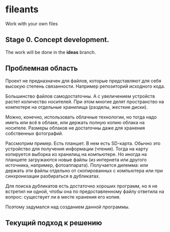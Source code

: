 # fileants
Work with your own files

## Stage 0. Concept development.

The work will be done in the **ideas** branch.

## Проблемная область

Проект не предназначен для файлов, которые представляют для себя высокую степень связанности. Например репозиторий исходного кода.

Большинство файлов самодостаточны. А с увеличением устройств растет количество носителей. При этом многие делят пространство на компютере на отдельные хранилища (разделы, жесткие диски).

Можно, конечно, использовать облачные технологии, но тогда надо иметь или всё в облаке, или держать полную копию облака на носителе. Размеры облаков не достаточны даже для хранения собственных фотографий.

Рассмотрим пример. Есть планшет. В нем есть SD-карта. Обычно это устройство для получения информации (чтения). Тогда на карту копируется выборка из хранилищ на компьютере. Но иногда на планшете загружаются новые файлы (из интернета или другого источника, например, фотоаппарата). Получается дилемма: или держать эти файлы отдельно от скопированных с компьютера или при синхронизации разбираться в дубликатах.

Для поиска дубликатов есть достаточно хороших программ, но я не встретил ни одной, чтобы она по предоставленному файлу ответила на вопрос: существует ли в месте хранения его копия.

Поэтому задумался над созданием данной программы.

## Текущий подход к решению


